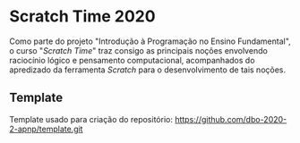 # Scratch Time 2020

Como parte do projeto "Introdução à Programação no Ensino Fundamental", o curso "_Scratch Time_" traz consigo as principais noções envolvendo raciocínio lógico e pensamento computacional, acompanhados do apredizado da ferramenta _Scratch_ para o desenvolvimento de tais noções.

## Template

Template usado para criação do repositório: <https://github.com/dbo-2020-2-apnp/template.git>

